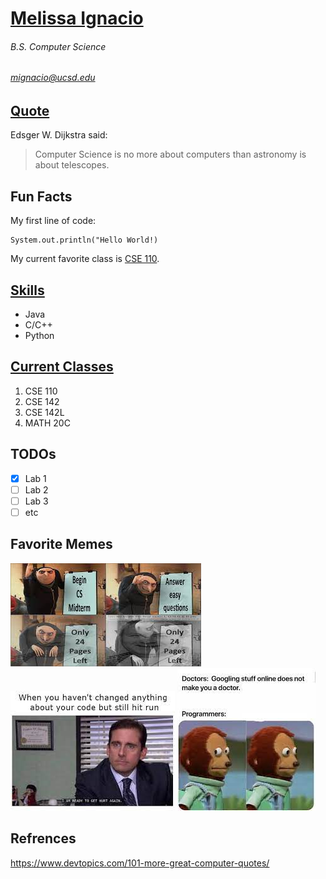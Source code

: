 # **[Melissa Ignacio](Melissa_Ignacio.png)**
###### *B.S. Computer Science*
###### mignacio@ucsd.edu


## [Quote](https://melissaignacio.github.io/MelissaIgnacio/#refrences)
Edsger W. Dijkstra said:
> Computer Science is no more about computers than astronomy is about telescopes.

## Fun Facts
My first line of code:
```
System.out.println("Hello World!)
```

My current favorite class is [CSE 110](https://canvas.ucsd.edu/courses/30736). 

## [Skills](https://en.wikipedia.org/wiki/Programming_language)
* Java
* C/C++
* Python

## [Current Classes](https://canvas.ucsd.edu/)
1. CSE 110
2. CSE 142
3. CSE 142L
4. MATH 20C

## TODOs
- [x] Lab 1
- [ ] Lab 2
- [ ] Lab 3
- [ ] etc

## Favorite Memes
![Meme #1](download.jpg)
![Meme #2](download-1.jpg)
![Meme #3](download-2.jpg)

## Refrences
https://www.devtopics.com/101-more-great-computer-quotes/
